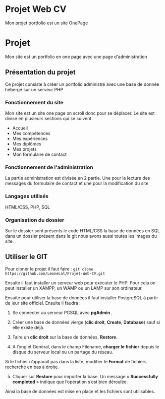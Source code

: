 ﻿# Projet Web CV
Mon projet portfolio est un site OnePage


# Projet

Mon site est un portfolio en one page avec une page d'administration 

## Présentation du projet
Ce projet consiste à créer un portfolio administré avec une base de donnée hébergé sur un serveur PHP

### Fonctionnement du site

Mon site est un site one page on scroll donc pour se déplacer. Le site est divisé en plusieurs sections qui se suivent 

 - Accueil
 - Mes compétences 
 - Mes expériences
 - Mes diplômes
 - Mes projets 
 - Mon formulaire de contact 

### Fonctionnement de l'administration

La partie administration est divisée en 2 partie. Une pour la lecture des messages du formulaire de contact et une pour la modification du site 

### Langages utilisés
HTML/CSS,  PHP, SQL 
### Organisation du dossier
Sur le dossier sont présents le code HTML/CSS la base de données en SQL dans un dossier présent dans le git nous avons aussi toutes les images du site.

## Utiliser le GIT
Pour cloner le projet il faut faire :
`git clone https://github.com/LeoneLal/Projet-Web-CV.git`

Ensuite il faut installer un serveur web pour exécuter le PHP. 
Pour cela on peut installer un XAMPP, un WAMP ou un LAMP sur son ordinateur.

Ensuite pour utiliser la base de données il faut installer PostgreSQL à partir de leur site officiel. Ensuite il faudra :
1. Se connecter au serveur PGSQL avec  **pgAdmin** .

2. Créer une base de données vierge (**clic droit**,  **Create**,  **Database**) sauf si elle existe déjà.

3. Faire un  **clic droit**  sur la base de données,  **Restore**.

4. A l’onglet General, dans le champ Filename,  **charger le fichier**  depuis le disque du serveur local ou un partage du réseau.

Si le fichier n’apparait pas dans la liste, modifier le  **Format**  de fichiers recherché en bas à droite.

5. Cliquer sur  **Restore**  pour importer la base. Un message « **Successfully completed** » indique que l’opération s’est bien déroulée.


Ainsi la base de données est mise en place et les fichiers sont utilisables.


